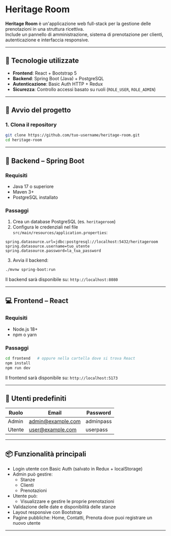 # Heritage Room

**Heritage Room** è un'applicazione web full-stack per la gestione delle prenotazioni in una struttura ricettiva.  
Include un pannello di amministrazione, sistema di prenotazione per clienti, autenticazione e interfaccia responsive.

---

## 🔧 Tecnologie utilizzate

- **Frontend**: React + Bootstrap 5
- **Backend**: Spring Boot (Java) + PostgreSQL
- **Autenticazione**: Basic Auth HTTP + Redux
- **Sicurezza**: Controllo accessi basato su ruoli (`ROLE_USER`, `ROLE_ADMIN`)

---

## 🚀 Avvio del progetto

### 1. Clona il repository

```bash
git clone https://github.com/tuo-username/heritage-room.git
cd heritage-room
```

---

## 🔽 Backend – Spring Boot

### Requisiti

- Java 17 o superiore
- Maven 3+
- PostgreSQL installato

### Passaggi

1. Crea un database PostgreSQL (es. `heritageroom`)
2. Configura le credenziali nel file `src/main/resources/application.properties`:

```properties
spring.datasource.url=jdbc:postgresql://localhost:5432/heritageroom
spring.datasource.username=tuo_utente
spring.datasource.password=la_tua_password
```

3. Avvia il backend:

```bash
./mvnw spring-boot:run
```

Il backend sarà disponibile su: `http://localhost:8080`

---

## 💻 Frontend – React

### Requisiti

- Node.js 18+
- npm o yarn

### Passaggi

```bash
cd frontend   # oppure nella cartella dove si trova React
npm install
npm run dev
```

Il frontend sarà disponibile su: `http://localhost:5173`

---

## 👤 Utenti predefiniti

| Ruolo | Email               | Password |
|-------|---------------------|----------|
| Admin | admin@example.com   | adminpass|
| Utente| user@example.com    | userpass |

---

## 📦 Funzionalità principali

- Login utente con Basic Auth (salvato in Redux + localStorage)
- Admin può gestire:
  - Stanze
  - Clienti
  - Prenotazioni
- Utente può:
  - Visualizzare e gestire le proprie prenotazioni
- Validazione delle date e disponibilità delle stanze
- Layout responsive con Bootstrap
- Pagine pubbliche: Home, Contatti, Prenota dove puoi registrare un nuovo utente

---
